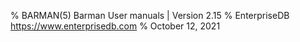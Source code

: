 % BARMAN(5) Barman User manuals | Version 2.15
% EnterpriseDB <https://www.enterprisedb.com>
% October 12, 2021
